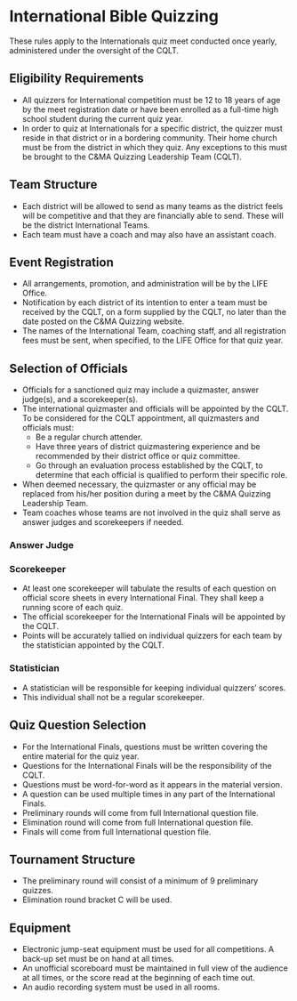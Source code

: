 # International Bible Quizzing
These rules apply to the Internationals quiz meet conducted once yearly, administered under the oversight of the CQLT.

## Eligibility Requirements
- All quizzers for International competition must be 12 to 18 years of age by the meet registration date or have been enrolled as a full-time high school student during the current quiz year.
- In order to quiz at Internationals for a specific district, the quizzer must reside in that district or in a bordering community.  Their home church must be from the district in which they quiz.  Any exceptions to this must be brought to the C&MA Quizzing Leadership Team (CQLT).

## Team Structure
- Each district will be allowed to send as many teams as the district feels will be competitive and that they are financially able to send.  These will be the district International Teams.
- Each team must have a coach and may also have an assistant coach. 

## Event Registration
- All arrangements, promotion, and administration will be by the LIFE Office.
- Notification by each district of its intention to enter a team must be received by the CQLT, on a form supplied by the CQLT, no later than the date posted on the C&MA Quizzing website.
- The names of the International Team, coaching staff, and all registration fees must be sent, when specified, to the LIFE Office for that quiz year.

## Selection of Officials
- Officials for a sanctioned quiz may include a quizmaster, answer judge(s), and a scorekeeper(s).
- The international quizmaster and officials will be appointed by the CQLT. To be considered for the CQLT appointment, all quizmasters and officials must:
    - Be a regular church attender. 
    - Have three years of district quizmastering experience and be recommended by their district office or quiz committee.
    - Go through an evaluation process established by the CQLT, to determine that each official is qualified to perform their specific role.
- When deemed necessary, the quizmaster or any official may be replaced from his/her position during a meet by the C&MA Quizzing Leadership Team. 
- Team coaches whose teams are not involved in the quiz shall serve as answer judges and scorekeepers if needed.

### Answer Judge

### Scorekeeper
- At least one scorekeeper will tabulate the results of each question on official score sheets in every International Final. They shall keep a running score of each quiz.  
- The official scorekeeper for the International Finals will be appointed by the CQLT.
- Points will be accurately tallied on individual quizzers for each team by the statistician appointed by the CQLT.

### Statistician
- A statistician will be responsible for keeping individual quizzers’ scores. 
- This individual shall not be a regular scorekeeper.

## Quiz Question Selection
- For the International Finals, questions must be written covering the entire material for the quiz year.
- Questions for the International Finals will be the responsibility of the CQLT.  
- Questions must be word-for-word as it appears in the material version.
- A question can be used multiple times in any part of the International Finals. 
- Preliminary rounds will come from full International question file.
- Elimination round will come from full International question file.
- Finals will come from full International question file.

## Tournament Structure
- The preliminary round will consist of a minimum of 9 preliminary quizzes. 
- Elimination round bracket C will be used.

## Equipment
- Electronic jump-seat equipment must be used for all competitions.  A back-up set must be on hand at all times.
- An unofficial scoreboard must be maintained in full view of the audience at all times, or the score read at the beginning of each time out.
- An audio recording system must be used in all rooms.
